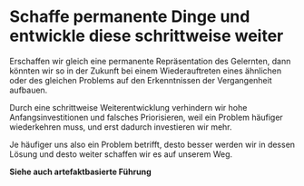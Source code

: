 # Schaffe permanente Dinge und entwickle diese schrittweise weiter

Erschaffen wir gleich eine permanente Repräsentation des Gelernten, dann könnten wir so in der Zukunft bei einem Wiederauftreten eines ähnlichen oder des gleichen Problems auf den Erkenntnissen der Vergangenheit aufbauen.

Durch eine schrittweise Weiterentwicklung verhindern wir hohe Anfangsinvestitionen und falsches Priorisieren, weil ein Problem häufiger wiederkehren muss, und erst dadurch investieren wir mehr.

Je häufiger uns also ein Problem betrifft, desto besser werden wir in dessen Lösung und desto weiter schaffen wir es auf unserem Weg.

**Siehe auch artefaktbasierte Führung**
